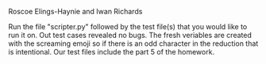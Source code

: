 Roscoe Elings-Haynie and Iwan Richards

Run the file "scripter.py" followed by the test file(s) that you would like to run it on.
Out test cases revealed no bugs. The fresh veriables are created with the screaming emoji so if there is an odd character in the reduction that is intentional. Our test files include the part 5 of the homework.

